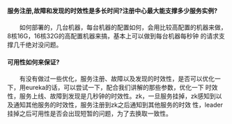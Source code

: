#### 服务注册,故障和发现的时效性是多长时间?注册中心最大能支撑多少服务实例?
&emsp;&emsp;如何部署的，几台机器，每台机器的配置如何，会用比较高配置的机器来做，8核16G，16核32G的高配置机器来搞，基本上可以做到每台机器每秒钟
的请求支撑几千绝对没问题。

#### 可用性如何来保证?
&emsp;&emsp;有没有做过一些优化，服务注册、故障以及发现的时效性，是否可以优化一下，用eureka的话，可以尝试一下，配合我们讲解的那些参数，优化一下
时效性，服务上线、故障到发现是几秒钟的时效性。zk，一旦服务挂掉，zk感知到以及通知其他服务的时效性，服务注册到zk之后通知到其他服务的时效
性，leader挂掉之后可用性是否会出现短暂的问题，为了去换取一致性。
